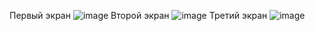 Первый экран
![image](https://github.com/LiliaLuSol/flutter/assets/116663842/4cc960ab-a315-452f-ab71-dc3159fbe200)
Второй экран
![image](https://github.com/LiliaLuSol/flutter/assets/116663842/a8565f04-adfb-4413-af27-520bdb1a9b56)
Третий экран
![image](https://github.com/LiliaLuSol/flutter/assets/116663842/9ebc856f-fb52-40ab-8a9b-379814c2ec30)
